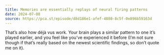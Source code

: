 ```yaml
---
title: Memories are essentially replays of neural firing patterns
date: 2024-07-08
source: https://pca.st/episode/d8d186e1-afef-4080-8c5f-0e896b59163d
---
```


That’s also how déjà vus work. Your brain plays a similar pattern to one it’s played earlier, and you feel like you’ve experienced it before (I’m not sure though if that’s really based on the newest scientific findings, so don’t quote me on it).
